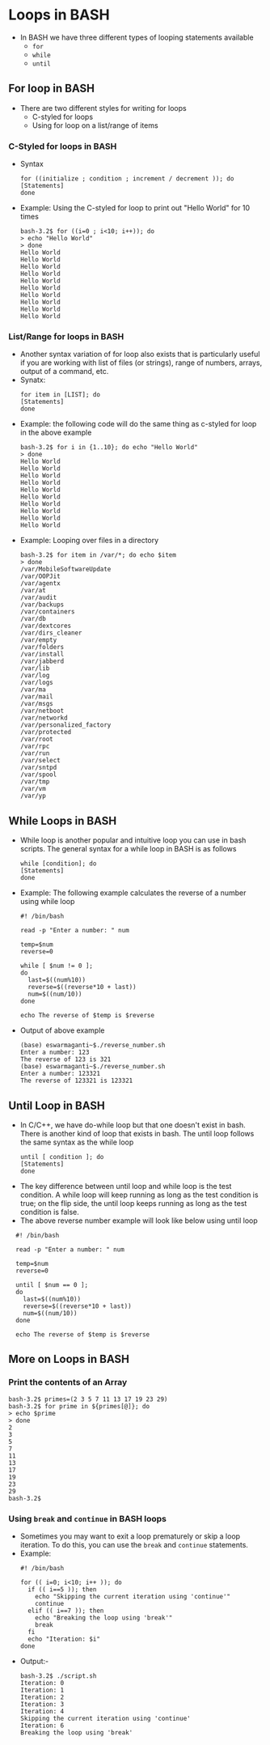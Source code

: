 # Loops in BASH
- In BASH we have three different types of looping statements available 
  - `for`
  - `while`
  - `until`

## For loop in BASH
- There are two different styles for writing for loops
  - C-styled for loops
  - Using for loop on a list/range of items
### C-Styled for loops in BASH
- Syntax 
    ```
    for ((initialize ; condition ; increment / decrement )); do
    [Statements]
    done
    ```
- Example: Using the C-styled for loop to print out "Hello World" for 10 times
    ```
    bash-3.2$ for ((i=0 ; i<10; i++)); do
    > echo "Hello World"
    > done
    Hello World
    Hello World
    Hello World
    Hello World
    Hello World
    Hello World
    Hello World
    Hello World
    Hello World
    Hello World
    ```
### List/Range for loops in BASH
- Another syntax variation of for loop also exists that is particularly useful if you are working with list of files (or strings), range of numbers, arrays, output of a command, etc.
- Synatx:
    ```
    for item in [LIST]; do
    [Statements]
    done
    ```
- Example: the following code will do the same thing as c-styled for loop in the above example
  ```
  bash-3.2$ for i in {1..10}; do echo "Hello World"
  > done
  Hello World
  Hello World
  Hello World
  Hello World
  Hello World
  Hello World
  Hello World
  Hello World
  Hello World
  Hello World
  ```
- Example:  Looping over files in a directory
  ```
  bash-3.2$ for item in /var/*; do echo $item
  > done
  /var/MobileSoftwareUpdate
  /var/OOPJit
  /var/agentx
  /var/at
  /var/audit
  /var/backups
  /var/containers
  /var/db
  /var/dextcores
  /var/dirs_cleaner
  /var/empty
  /var/folders
  /var/install
  /var/jabberd
  /var/lib
  /var/log
  /var/logs
  /var/ma
  /var/mail
  /var/msgs
  /var/netboot
  /var/networkd
  /var/personalized_factory
  /var/protected
  /var/root
  /var/rpc
  /var/run
  /var/select
  /var/sntpd
  /var/spool
  /var/tmp
  /var/vm
  /var/yp
  ```

## While Loops in BASH
- While loop is another popular and intuitive loop you can use in bash scripts. The general syntax for a while loop in BASH is as follows
  ```
  while [condition]; do
  [Statements]
  done
  ```
- Example: The following example calculates the reverse of a number using while loop
  ```
  #! /bin/bash
  
  read -p "Enter a number: " num
  
  temp=$num
  reverse=0
  
  while [ $num != 0 ];
  do
    last=$((num%10))
    reverse=$((reverse*10 + last))
    num=$((num/10))
  done
  
  echo The reverse of $temp is $reverse
  ```
- Output of above example
  ```
  (base) eswarmaganti~$./reverse_number.sh
  Enter a number: 123
  The reverse of 123 is 321
  (base) eswarmaganti~$./reverse_number.sh
  Enter a number: 123321
  The reverse of 123321 is 123321
  ```
  
## Until Loop in BASH
- In C/C++, we have do-while loop but that one doesn't exist in bash. There is another kind of loop that exists in bash. The until loop follows the same syntax as the while loop
  ```
  until [ condition ]; do
  [Statements]
  done
  ```
- The key difference between until loop and while loop is the test condition. A while loop will keep running as long as the test condition is true; on the flip side, the until loop keeps running as long as the test condition is false.
- The above reverse number example will look like below using until loop
```
  #! /bin/bash
  
  read -p "Enter a number: " num
  
  temp=$num
  reverse=0
  
  until [ $num == 0 ];
  do
    last=$((num%10))
    reverse=$((reverse*10 + last))
    num=$((num/10))
  done
  
  echo The reverse of $temp is $reverse
  ```

## More on Loops in BASH
### Print the contents of an Array
```
bash-3.2$ primes=(2 3 5 7 11 13 17 19 23 29)
bash-3.2$ for prime in ${primes[@]}; do 
> echo $prime
> done
2
3
5
7
11
13
17
19
23
29
bash-3.2$ 
```

### Using `break` and `continue` in BASH loops
- Sometimes you may want to exit a loop prematurely or skip a loop iteration. To do this, you can use the `break` and `continue` statements.
- Example:
  ```
  #! /bin/bash
  
  for (( i=0; i<10; i++ )); do
    if (( i==5 )); then
      echo "Skipping the current iteration using 'continue'"
      continue
    elif (( i==7 )); then
      echo "Breaking the loop using 'break'"
      break
    fi
    echo "Iteration: $i"
  done
  ```
- Output:-
  ```
  bash-3.2$ ./script.sh 
  Iteration: 0
  Iteration: 1
  Iteration: 2
  Iteration: 3
  Iteration: 4
  Skipping the current iteration using 'continue'
  Iteration: 6
  Breaking the loop using 'break'
  ```
  
